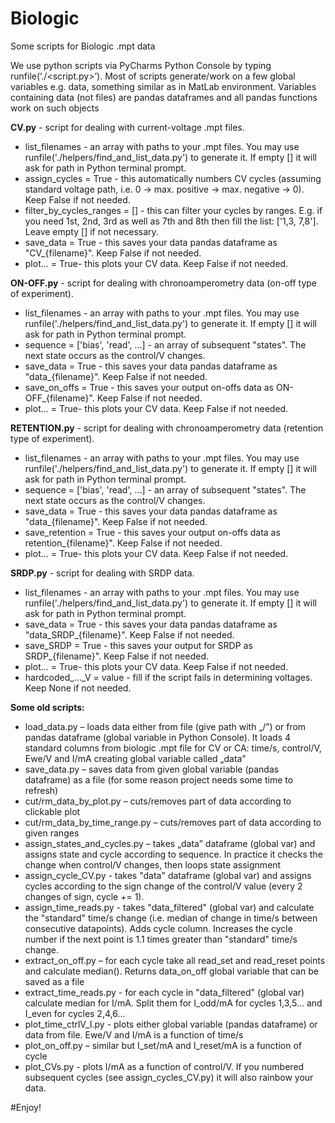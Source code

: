 # Biologic
Some scripts for Biologic .mpt data

We use python scripts via PyCharms Python Console by typing runfile(’./<script.py>’).
Most of scripts generate/work on a few global variables e.g. data, something similar as in MatLab environment. Variables containing data (not files) are pandas dataframes and all pandas functions work on such objects

**CV.py** - script for dealing with current-voltage .mpt files.
* list_filenames - an array with paths to your .mpt files. You may use runfile('./helpers/find_and_list_data.py') to generate it. If empty [] it will ask for path in Python terminal prompt.
* assign_cycles = True - this automatically numbers CV cycles (assuming standard voltage path, i.e. 0 -> max. positive -> max. negative -> 0). Keep False if not needed.
* filter_by_cycles_ranges = [] - this can filter your cycles by ranges. E.g. if you need 1st, 2nd, 3rd as well as 7th and 8th then fill the list: ['1,3, 7,8']. Leave empty [] if not necessary.
* save_data = True - this saves your data pandas dataframe as "CV_{filename}". Keep False if not needed.
* plot... = True- this plots your CV data. Keep False if not needed.

**ON-OFF.py** - script for dealing with chronoamperometry data (on-off type of experiment).
* list_filenames - an array with paths to your .mpt files. You may use runfile('./helpers/find_and_list_data.py') to generate it. If empty [] it will ask for path in Python terminal prompt.
* sequence = ['bias', 'read', ...] - an array of subsequent "states". The next state occurs as the control/V changes.
* save_data = True - this saves your data pandas dataframe as "data_{filename}". Keep False if not needed.
* save_on_offs = True - this saves your output on-offs data as ON-OFF_{filename}". Keep False if not needed.
* plot... = True- this plots your CV data. Keep False if not needed.

**RETENTION.py** - script for dealing with chronoamperometry data (retention type of experiment).
* list_filenames - an array with paths to your .mpt files. You may use runfile('./helpers/find_and_list_data.py') to generate it. If empty [] it will ask for path in Python terminal prompt.
* sequence = ['bias', 'read', ...] - an array of subsequent "states". The next state occurs as the control/V changes.
* save_data = True - this saves your data pandas dataframe as "data_{filename}". Keep False if not needed.
* save_retention = True - this saves your output on-offs data as retention_{filename}". Keep False if not needed.
* plot... = True- this plots your CV data. Keep False if not needed.

**SRDP.py** - script for dealing with SRDP data.
* list_filenames - an array with paths to your .mpt files. You may use runfile('./helpers/find_and_list_data.py') to generate it. If empty [] it will ask for path in Python terminal prompt.
* save_data = True - this saves your data pandas dataframe as "data_SRDP_{filename}". Keep False if not needed.
* save_SRDP = True - this saves your output for SRDP as SRDP_{filename}". Keep False if not needed.
* plot... = True- this plots your CV data. Keep False if not needed.
* hardcoded_..._V = value - fill if the script fails in determining voltages. Keep None if not needed.

**Some old scripts:**
* load_data.py – loads data either from file (give path with „/”) or from pandas dataframe (global variable in Python Console). It loads 4 standard columns from biologic .mpt file for CV or CA: time/s, control/V, Ewe/V and I/mA creating global variable called „data” 
* save_data.py – saves data from given global variable (pandas dataframe) as a file (for some reason project needs some time to refresh)
* cut/rm_data_by_plot.py – cuts/removes part of data according to clickable plot
* cut/rm_data_by_time_range.py – cuts/removes part of data according to given ranges
* assign_states_and_cycles.py – takes „data” dataframe (global var) and assigns state and cycle according to sequence. In practice it checks the change when control/V changes, then loops state assignment
* assign_cycle_CV.py - takes "data" dataframe (global var) and assigns cycles according to the sign change of the control/V value (every 2 changes of sign, cycle += 1).
* assign_time_reads.py - takes "data_filtered" (global var) and calculate the "standard" time/s change (i.e. median of change in time/s between consecutive datapoints). Adds cycle column. Increases the cycle number if the next point is 1.1 times greater than "standard" time/s change.
* extract_on_off.py – for each cycle take all read_set and read_reset points and calculate median(). Returns data_on_off global variable that can be saved as a file
* extract_time_reads.py - for each cycle in "data_filtered" (global var) calculate median for I/mA. Split them for I_odd/mA for cycles 1,3,5... and I_even for cycles 2,4,6...
* plot_time_ctrlV_I.py - plots either global variable (pandas dataframe) or data from file. Ewe/V and I/mA is a function of time/s
* plot_on_off.py – similar but I_set/mA and I_reset/mA is a function of cycle
* plot_CVs.py - plots I/mA as a function of control/V. If you numbered subsequent cycles (see assign_cycles_CV.py) it will also rainbow your data.

#Enjoy!
